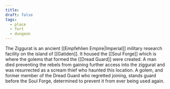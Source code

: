```yaml
---
title: 
draft: false
tags:
  - place
  - fort
  - dungeon
---
```

The Ziggurat is an ancient [[Empfehlien Empire|Imperial]] military research facility on the island of [[Gatiden]]. It housed the [[Soul Forge]] which is where the golems that formed the [[Dread Guard]] were created. A man died preventing the rebels from gaining further access into the ziggurat and was resurrected as a scream thief who haunted this location. A golem, and former member of the Dread Guard who regretted joining, stands guard before the Soul Forge, determined to prevent it from ever being used again.